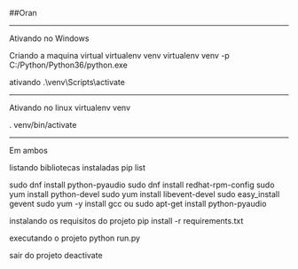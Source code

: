 ##Oran

----------------------------------
Ativando no Windows

Criando a maquina virtual
virtualenv venv
virtualenv venv -p C:/Python/Python36/python.exe

ativando
.\venv\Scripts\activate

---------------------------------
Ativando no linux
virtualenv venv

. venv/bin/activate


---------------------------------
Em ambos

listando bibliotecas instaladas
pip list

sudo dnf install python-pyaudio
sudo dnf install redhat-rpm-config
sudo yum install python-devel
sudo yum install libevent-devel
sudo easy_install gevent
sudo yum -y install gcc
ou
sudo apt-get install python-pyaudio

instalando os requisitos do projeto
pip install -r requirements.txt

executando o projeto
python run.py

sair do projeto
deactivate
